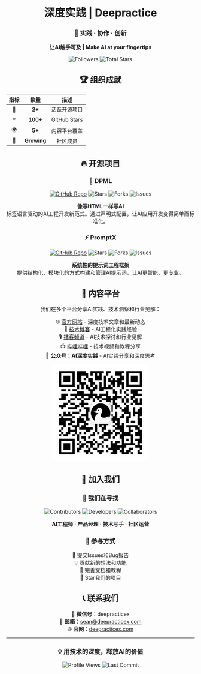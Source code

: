 <div align="center">

# 深度实践 | Deepractice

### 🎯 **实践 · 协作 · 创新**

**让AI触手可及 | Make AI at your fingertips**

![Followers](https://img.shields.io/github/followers/Deepractice?style=flat&color=blue)
![Total Stars](https://img.shields.io/github/stars/Deepractice?style=flat&color=yellow)

</div>

<div align="center">

## 🏆 组织成就

| 指标 | 数量 | 描述 |
|:---:|:---:|:---:|
| 🚀 | **2+** | 活跃开源项目 |
| ⭐ | **100+** | GitHub Stars |
| 🌍 | **5+** | 内容平台覆盖 |
| 👥 | **Growing** | 社区成员 |

</div>

<div align="center">

## 🔥 开源项目

### 🚀 DPML
[![GitHub Repo](https://img.shields.io/badge/DPML-Repository-181717?style=flat&logo=github)](https://github.com/Deepractice/dpml) 
![Stars](https://img.shields.io/github/stars/Deepractice/dpml?style=flat&color=FFD700&logo=star)
![Forks](https://img.shields.io/github/forks/Deepractice/dpml?style=flat&color=32CD32&logo=git-branch)
![Issues](https://img.shields.io/github/issues/Deepractice/dpml?style=flat&color=red)

**像写HTML一样写AI**  
标签语言驱动的AI工程开发新范式。通过声明式配置，让AI应用开发变得简单而标准化。

### ⚡ PromptX
[![GitHub Repo](https://img.shields.io/badge/PromptX-Repository-181717?style=flat&logo=github)](https://github.com/Deepractice/PromptX)
![Stars](https://img.shields.io/github/stars/Deepractice/PromptX?style=flat&color=FFD700&logo=star)
![Forks](https://img.shields.io/github/forks/Deepractice/PromptX?style=flat&color=32CD32&logo=git-branch)
![Issues](https://img.shields.io/github/issues/Deepractice/PromptX?style=flat&color=red)

**系统性的提示词工程框架**  
提供结构化、模块化的方式构建和管理AI提示词，让AI更智能、更专业。

</div>

<div align="center">

## 📢 内容平台

我们在多个平台分享AI实践、技术洞察和行业见解：

🌐 [官方网站](https://www.deepracticex.com) - 深度技术文章和最新动态  
📝 [技术博客](https://www.deepracticex.com/blog.html) - AI工程化实践经验  
🎙️ [播客频道](https://www.xiaoyuzhoufm.com/podcast/67bc12b63347fd01f19109ab) - AI技术探讨和行业见解  
📺 [哔哩哔哩](https://space.bilibili.com/277448879) - 技术视频和教程分享  
📱 **公众号：AI深度实践** - AI实践分享和深度思考

<div align="center">

![WeChat QR](../assets/wechat-qrcode.png)

</div>

<div align="center">

## 🤝 加入我们

### 🎯 我们在寻找

![Contributors](https://img.shields.io/badge/贡献者-Welcome-success?style=flat&logo=heart)
![Developers](https://img.shields.io/badge/开发者-Wanted-blue?style=flat&logo=code)
![Collaborators](https://img.shields.io/badge/合作伙伴-Invited-purple?style=flat&logo=handshake)

**AI工程师** · **产品经理** · **技术写手** · **社区运营**

### 🔧 参与方式

🐛 提交Issues和Bug报告  
💡 贡献新的想法和功能  
📝 完善文档和教程  
🌟 Star我们的项目

</div>

<div align="center">

## 📞 联系我们

📱 **微信号**：deepracticex  
📧 **邮箱**：[sean@deepracticex.com](mailto:sean@deepracticex.com)  
🌐 **官网**：[deepracticex.com](https://www.deepracticex.com)

</div>

---

<div align="center">

### 💡 **用技术的深度，释放AI的价值**

![Profile Views](https://komarev.com/ghpvc/?username=Deepractice&color=blueviolet&style=flat)
![Last Commit](https://img.shields.io/github/last-commit/Deepractice/dpml?style=flat&color=green)

</div> 